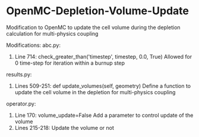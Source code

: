 # OpenMC-Depletion-Volume-Update
Modification to OpenMC to update the cell volume during the depletion calculation for multi-physics coupling

Modifications:
abc.py: 
1. Line 714: check_greater_than('timestep', timestep, 0.0, True)
   Allowed for 0 time-step for iteration within a burnup step

results.py: 
1. Lines 509-251: def update_volumes(self, geometry)
   Define a function to update the cell volume in the depletion for multi-physics coupling

operator.py:
1. Line 170: volume_update=False
   Add a parameter to control update of the volume
2. Lines 215-218: 
   Update the volume or not
